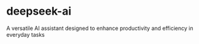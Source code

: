 # deepseek-ai
A versatile AI assistant designed to enhance productivity and efficiency in everyday tasks

